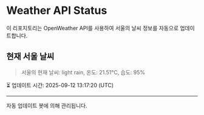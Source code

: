 
# Weather API Status

이 리포지토리는 OpenWeather API를 사용하여 서울의 날씨 정보를 자동으로 업데이트합니다.

## 현재 서울 날씨
> 서울의 현재 날씨: light rain, 온도: 21.51°C, 습도: 95%

⏳ 업데이트 시간: 2025-09-12 13:17:20 (UTC)

---
자동 업데이트 봇에 의해 관리됩니다.

